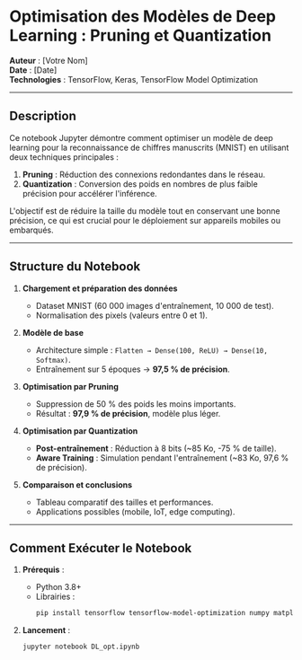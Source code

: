 # Optimisation des Modèles de Deep Learning : Pruning et Quantization  
**Auteur** : [Votre Nom]  
**Date** : [Date]  
**Technologies** : TensorFlow, Keras, TensorFlow Model Optimization  

---

## **Description**  
Ce notebook Jupyter démontre comment optimiser un modèle de deep learning pour la reconnaissance de chiffres manuscrits (MNIST) en utilisant deux techniques principales :  
1. **Pruning** : Réduction des connexions redondantes dans le réseau.  
2. **Quantization** : Conversion des poids en nombres de plus faible précision pour accélérer l'inférence.  

L'objectif est de réduire la taille du modèle tout en conservant une bonne précision, ce qui est crucial pour le déploiement sur appareils mobiles ou embarqués.  

---

## **Structure du Notebook**  
1. **Chargement et préparation des données**  
   - Dataset MNIST (60 000 images d'entraînement, 10 000 de test).  
   - Normalisation des pixels (valeurs entre 0 et 1).  

2. **Modèle de base**  
   - Architecture simple : `Flatten → Dense(100, ReLU) → Dense(10, Softmax)`.  
   - Entraînement sur 5 époques → **97,5 % de précision**.  

3. **Optimisation par Pruning**  
   - Suppression de 50 % des poids les moins importants.  
   - Résultat : **97,9 % de précision**, modèle plus léger.  

4. **Optimisation par Quantization**  
   - **Post-entraînement** : Réduction à 8 bits (~85 Ko, -75 % de taille).  
   - **Aware Training** : Simulation pendant l'entraînement (~83 Ko, 97,6 % de précision).  

5. **Comparaison et conclusions**  
   - Tableau comparatif des tailles et performances.  
   - Applications possibles (mobile, IoT, edge computing).  

---

## **Comment Exécuter le Notebook**  
1. **Prérequis** :  
   - Python 3.8+  
   - Librairies :  
     ```bash
     pip install tensorflow tensorflow-model-optimization numpy matplotlib
     ```  

2. **Lancement** :  
   ```bash
   jupyter notebook DL_opt.ipynb

